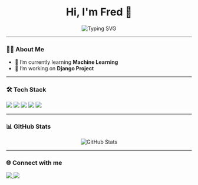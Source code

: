 <h1 align="center">Hi, I'm Fred 👋</h1>

<p align="center">
  <img src="https://readme-typing-svg.herokuapp.com?font=Fira+Code&size=22&duration=4000&color=F75C7E&center=true&vCenter=true&width=500&lines=Welcome+to+my+GitHub+Profile!;I'm+a+Passionate+Developer;I+❤️+to+build+cool+projects" alt="Typing SVG">
</p>

---

### 👨‍💻 **About Me**
- 🌱 I’m currently learning **Machine Learning**
- 🚀 I’m working on **Django Project**



---

### 🛠️ **Tech Stack**
<p align="left">
  <img src="https://img.shields.io/badge/Inteligencia%20Artificial-2C2C2C?style=for-the-badge&logo=openai&logoColor=white">
  <img src="https://img.shields.io/badge/Python-3776AB?style=for-the-badge&logo=python&logoColor=white">
  <img src="https://img.shields.io/badge/Django-092E20?style=for-the-badge&logo=django&logoColor=white">
  <img src="https://img.shields.io/badge/HTML5-E34F26?style=for-the-badge&logo=html5&logoColor=white">
  <img src="https://img.shields.io/badge/CSS3-1572B6?style=for-the-badge&logo=css3&logoColor=white">

</p>

---

### 📊 **GitHub Stats**
<p align="center">
  <img src="https://github-readme-stats.vercel.app/api?username=fhvaldes&show_icons=true&hide_border=true&count_private=true&theme=radical" alt="GitHub Stats">
  

</p>

---

### 🌐 **Connect with me**
<p align="left">
  <a href="https://your-portfolio-link.com" target="_blank">
    <img src="https://img.shields.io/badge/Portfolio-FF5722?style=for-the-badge&logo=firefox&logoColor=white">
  </a>
  <a href="[https://www.linkedin.com/in/fredy-hern%C3%A1ndez-vald%C3%A9s-b26516202/]" target="_blank">
    <img src="https://img.shields.io/badge/LinkedIn-0077B5?style=for-the-badge&logo=linkedin&logoColor=white">
  </a>

</p>
